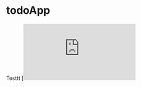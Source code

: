 # todoApp
Testtt
[![Run in Postman](https://github.com/gsunil99/todoApp/blob/main/TodoNode.postman_collection.json)
